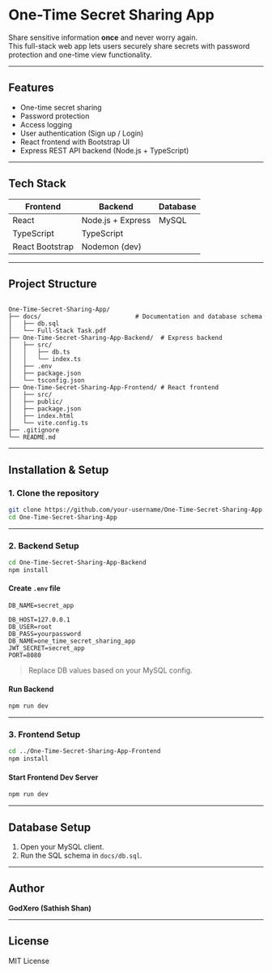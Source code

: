 # One-Time Secret Sharing App

Share sensitive information **once** and never worry again.  
This full-stack web app lets users securely share secrets with password protection and one-time view functionality.

---

## Features

- One-time secret sharing
- Password protection
- Access logging
- User authentication (Sign up / Login)
- React frontend with Bootstrap UI
- Express REST API backend (Node.js + TypeScript)

---

## Tech Stack

| Frontend | Backend         | Database |
|----------|------------------|----------|
| React    | Node.js + Express | MySQL    |
| TypeScript | TypeScript     |          |
| React Bootstrap | Nodemon (dev) |        |

---

## Project Structure

```

One-Time-Secret-Sharing-App/
├── docs/                          # Documentation and database schema
│   ├── db.sql
│   └── Full-Stack Task.pdf
├── One-Time-Secret-Sharing-App-Backend/  # Express backend
│   ├── src/
│   │   ├── db.ts
│   │   └── index.ts
│   ├── .env
│   ├── package.json
│   └── tsconfig.json
├── One-Time-Secret-Sharing-App-Frontend/ # React frontend
│   ├── src/
│   ├── public/
│   ├── package.json
│   ├── index.html
│   └── vite.config.ts
├── .gitignore
└── README.md

````

---

## Installation & Setup

### 1. Clone the repository

```bash
git clone https://github.com/your-username/One-Time-Secret-Sharing-App.git
cd One-Time-Secret-Sharing-App
````

---

### 2. Backend Setup

```bash
cd One-Time-Secret-Sharing-App-Backend
npm install
```

#### Create `.env` file

```env
DB_NAME=secret_app

DB_HOST=127.0.0.1
DB_USER=root
DB_PASS=yourpassword
DB_NAME=one_time_secret_sharing_app
JWT_SECRET=secret_app
PORT=8080
```

> Replace DB values based on your MySQL config.

#### Run Backend

```bash
npm run dev
```

---

### 3. Frontend Setup

```bash
cd ../One-Time-Secret-Sharing-App-Frontend
npm install
```

#### Start Frontend Dev Server

```bash
npm run dev
```

---

## Database Setup

1. Open your MySQL client.
2. Run the SQL schema in `docs/db.sql`.

---

##  Author

**GodXero (Sathish Shan)**

---

## License

MIT License
